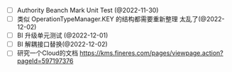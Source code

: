
- [ ] Authority Beanch Mark Unit Test (@2022-11-30)
- [ ] 类似 OperationTypeManager.KEY 的结构都需要重新整理 太乱了(@2022-12-02)
- [ ] BI 升级单元测试 (@2022-12-01)
- [ ] BI 解耦接口替换(@2022-12-02)
- [ ] 研究一个Cloud的文档 https://kms.fineres.com/pages/viewpage.action?pageId=597197376